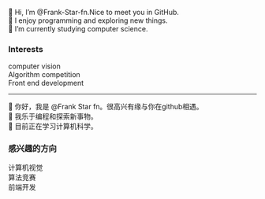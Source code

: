 👋 Hi, I’m @Frank-Star-fn.Nice to meet you in GitHub.
<br>
👀 I enjoy programming and exploring new things.
<br>
🌱 I’m currently studying computer science. 

### Interests
computer vision
<br>
Algorithm competition
<br>
Front end development

<hr>

👋 你好，我是 @Frank Star fn。很高兴有缘与你在github相遇。
<br>
👀 我乐于编程和探索新事物。
<br>
🌱 目前正在学习计算机科学。

### 感兴趣的方向
计算机视觉
<br>
算法竞赛
<br>
前端开发


<!---
Frank-Star-fn/Frank-Star-fn is a ✨ special ✨ repository because its `README.md` (this file) appears on your GitHub profile.
--->
